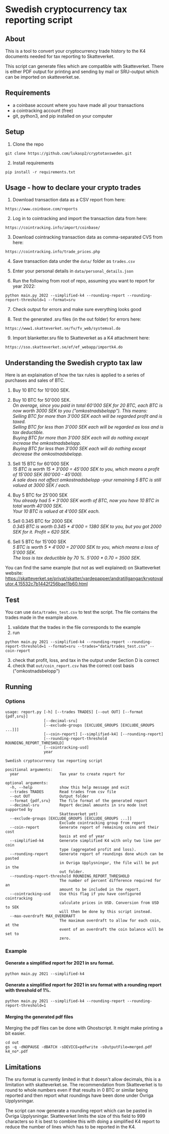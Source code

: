 # Swedish cryptocurrency tax reporting script
## About
This is a tool to convert your cryptocurrency trade history to the K4 documents needed
for tax reporting to Skatteverket.

This script can generate files which are compatible with Skatteverket. There is either 
PDF output for printing and sending by mail or SRU-output which can be imported on 
skatteverket.se.

## Requirements
* a coinbase account where you have made all your transactions
* a cointracking account (free)
* git, python3, and pip installed on your computer

## Setup
1. Clone the repo
```
git clone https://github.com/lukasp2/cryptotaxsweden.git
```
2. Install requirements
```
pip install -r requirements.txt
```

## Usage - how to declare your crypto trades
1. Download transaction data as a CSV report from here:
```
https://www.coinbase.com/reports
```
2. Log in to cointracking and import the transaction data from here:
```
https://cointracking.info/import/coinbase/
```

3. Download cointracking transaction data as comma-separated CVS from here:
```
https://cointracking.info/trade_prices.php
```

4. Save transaction data under the `data/` folder as `trades.csv`

5. Enter your personal details in `data/personal_details.json`

6. Run the following from root of repo, assuming you want to report for year 2022:
```
python main.py 2022 --simplified-k4 --rounding-report --rounding-report-threshold=1 --format=sru
```

7. Check output for errors and make sure everything looks good

8. Test the generated .sru files (in the out folder) for errors here:
```
https://www1.skatteverket.se/fv/fv_web/systemval.do
```

9. Import blanketter.sru file to Skatteverket as a K4 attachment here:
```
https://sso.skatteverket.se/ef/ef_webapp/importk4.do
```

## Understanding the Swedish crypto tax law
Here is an explaination of how the tax rules is applied to a series of purchases and sales of BTC.
1. Buy 10 BTC for 10'000 SEK.
2. Buy 10 BTC for 50'000 SEK. \
_On average, since you paid in total 60'000 SEK for 20 BTC, each BTC is now worth 3000 SEK to you ("omkostnadsbelopp"). This means:_ \
_Selling BTC for more than 3'000 SEK each will be regarded profit and is taxed._ \
_Selling BTC for less than 3'000 SEK each will be regarded as loss and is tax deductible._ \
_Buying BTC for more than 3'000 SEK each will do nothing except increase the omkostnadsbelopp._ \
_Buying BTC for less than 3'000 SEK each will do nothing except decrease the omkostnadsbelopp._ 

3. Sell 15 BTC for 60'000 SEK \
_15 BTC is worth 15 * 3'000 = 45'000 SEK to you, which means a profit of 15'000 SEK (60'000 - 45'000)._ \
_A sale does not affect omkostnadsbelopp -your remaining 5 BTC is still valued at 3000 SEK / each._

4. Buy 5 BTC for 25'000 SEK \
_You already had 5 * 3'000 SEK worth of BTC, now you have 10 BTC in total worth 40'000 SEK._ \
_Your 10 BTC is valued at 4'000 SEK each._

5. Sell 0.345 BTC for 2000 SEK \
_0.345 BTC is worth 0.345 * 4'000 = 1380 SEK to you, but you got 2000 SEK for it. Profit = 620 SEK._

6. Sell 5 BTC for 15'000 SEK \
_5 BTC is worth 5 * 4'000 = 20'000 SEK to you, which means a loss of 5'000 SEK._ \
_The loss is tax deductible by 70 %. 5'000 * 0.70 = 3500 SEK._

You can find the same example (but not as well explained) on Skatteverket website: \
https://skatteverket.se/privat/skatter/vardepapper/andratillgangar/kryptovalutor.4.15532c7b1442f256bae11b60.html

## Test
You can use `data/trades_test.csv` to test the script. The file contains the trades made in the example above.

1. validate that the trades in the file corresponds to the example
2. run 
```
python main.py 2021 --simplified-k4 --rounding-report --rounding-report-threshold=1 --format=sru --trades="data/trades_test.csv" --coin-report
```
3. check that profit, loss, and tax in the output under Section D is correct
4. check that `out/coin_report.csv` has the correct cost basis ("omkostnadsbelopp")

## Running
### Options
```
usage: report.py [-h] [--trades TRADES] [--out OUT] [--format {pdf,sru}]
                 [--decimal-sru]
                 [--exclude-groups [EXCLUDE_GROUPS [EXCLUDE_GROUPS ...]]]
                 [--coin-report] [--simplified-k4] [--rounding-report]
                 [--rounding-report-threshold ROUNDING_REPORT_THRESHOLD]
                 [--cointracking-usd]
                 year

Swedish cryptocurrency tax reporting script

positional arguments:
  year                  Tax year to create report for

optional arguments:
  -h, --help            show this help message and exit
  --trades TRADES       Read trades from csv file
  --out OUT             Output folder
  --format {pdf,sru}    The file format of the generated report
  --decimal-sru         Report decimal amounts in sru mode (not supported by
                        Skatteverket yet)
  --exclude-groups [EXCLUDE_GROUPS [EXCLUDE_GROUPS ...]]
                        Exclude cointracking group from report
  --coin-report         Generate report of remaining coins and their cost
                        basis at end of year
  --simplified-k4       Generate simplified K4 with only two line per coin
                        type (aggregated profit and loss).
  --rounding-report     Generate report of roundings done which can be pasted
                        in Ovriga Upplysningar, the file will be put in the
                        out folder.
  --rounding-report-threshold ROUNDING_REPORT_THRESHOLD
                        The number of percent difference required for an
                        amount to be included in the report.
  --cointracking-usd    Use this flag if you have configured cointracking
                        calculate prices in USD. Conversion from USD to SEK
                        will then be done by this script instead.
  --max-overdraft MAX_OVERDRAFT
                        The maximum overdraft to allow for each coin, at the
                        event of an overdraft the coin balance will be set to
                        zero.
```

### Example
#### Generate a simplified report for 2021 in sru format.
```
python main.py 2021 --simplified-k4
```

#### Generate a simplified report for 2021 in sru format with a rounding report with threshold of 1%.
```
python main.py 2021 --simplified-k4 --rounding-report --rounding-report-threshold=1
```

#### Merging the generated pdf files
Merging the pdf files can be done with Ghostscript. It might make printing a bit easier.

```
cd out
gs -q -dNOPAUSE -dBATCH -sDEVICE=pdfwrite -sOutputFile=merged.pdf k4_no*.pdf
```

## Limitations
The sru format is currently limited in that it doesn't allow
decimals, this is a limitation with skatteverket.se. The
recommendation from Skatteverket is to round to whole numbers
even if that results in 0 BTC or similar being reported and then
report what roundings have been done under Övriga Upplysningar.

The script can now generate a rounding report which can be
pasted in Övriga Upplysningar. Skatteverket limits the size of
this field to 999 characters so it is best to combine this with
doing a simplified K4 report to reduce the number of lines which
has to be reported in the K4.

